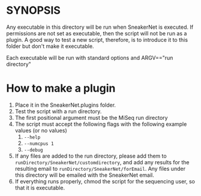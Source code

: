 SYNOPSIS
========

Any executable in this directory will be run when SneakerNet is executed.  If 
permissions are not set as executable, then the script will not be run as a
plugin.  A good way to test a new script, therefore, is to introduce it to this 
folder but don't make it executable.

Each executable will be run with standard options and ARGV=="run directory"

How to make a plugin
====================

1. Place it in the SneakerNet.plugins folder.
2. Test the script with a run directory.
  1. The first positional argument must be the MiSeq run directory
  2. The script must accept the following flags with the following example 
     values (or no values)
     1. `--help`
     2. `--numcpus 1`
     3. `--debug`
  3. If any files are added to the run directory, please add them to 
     `runDirectory/SneakerNet/customdirectory`, and add any results for the
     resulting email to `runDirectory/SneakerNet/forEmail`. Any files under
     this directory will be emailed with the SneakerNet email.
3. If everything runs properly, chmod the script for the sequencing user, so
   that it is executable.
